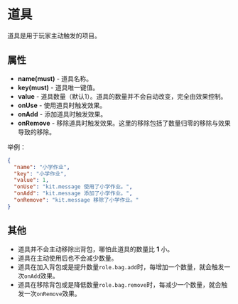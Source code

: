 # 道具

道具是用于玩家主动触发的项目。

## 属性

- __name(must)__ - 道具名称。
- __key(must)__ - 道具唯一键值。
- __value__ - 道具数量（默认1）。道具的数量并不会自动改变，完全由效果控制。
- __onUse__ - 使用道具时触发效果。
- __onAdd__ - 添加道具时触发效果。
- __onRemove__ - 移除道具时触发效果。这里的移除包括了数量归零的移除与效果导致的移除。

举例：

```json
{
  "name": "小学作业",
  "key": "小学作业",
  "value": 1,
  "onUse": "kit.message 使用了小学作业。",
  "onAdd": "kit.message 添加了小学作业。",
  "onRemove": "kit.message 移除了小学作业。"
}
```

## 其他

- 道具并不会主动移除出背包，哪怕此道具的数量比 __1__ 小。
- 道具在主动使用后也不会减少数量。
- 道具在加入背包或是提升数量`role.bag.add`时，每增加一个数量，就会触发一次`onAdd`效果。
- 道具在移除背包或是降低数量`role.bag.remove`时，每减少一个数量，就会触发一次`onRemove`效果。

